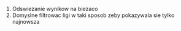 1. Odswiezanie wynikow na biezaco
2. Domyslne filtrowac ligi w taki sposob zeby pokazywala sie tylko najnowsza
